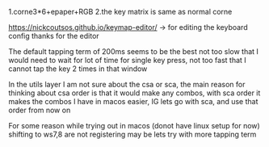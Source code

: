 1.corne3*6+epaper+RGB
2.the key matrix is same as normal corne

https://nickcoutsos.github.io/keymap-editor/ -> for editing the keyboard config
thanks for the editor

The default tapping term of 200ms seems to be the best not too slow that I would need to wait for lot of time for single key press, not too fast that I cannot tap the key 2 times in that window

In the utils layer I am not sure about the csa or sca, the main reason for thinking about csa order is that it would make any combos, with sca order it makes the combos I have in macos easier, IG lets go with sca, and use that order from now on

For some reason while trying out in macos (donot have linux setup for now) shifting to ws7,8 are not registering may be lets try with more tapping term
